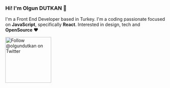 ### Hi! I'm Olgun DUTKAN 👋

I'm a Front End Developer based in Turkey. I'm a coding passionate focused on **JavaScript**, specifically **React**. Interested in design, tech and **OpenSource** ❤️

<p>
  <a href="https://twitter.com/intent/follow?screen_name=olgundutkan">
    <img src="https://user-images.githubusercontent.com/7629661/87821427-202e0280-c870-11ea-9e38-8c7c74856753.png" width="144" alt="Follow @olgundutkan on Twitter" title="Follow @olgundutkan on Twitter">
  </a>
</p>

<!--
**olgundutkan/olgundutkan** is a ✨ _special_ ✨ repository because its `README.md` (this file) appears on your GitHub profile.

Here are some ideas to get you started:

- 🔭 I’m currently working on ...
- 🌱 I’m currently learning ...
- 👯 I’m looking to collaborate on ...
- 🤔 I’m looking for help with ...
- 💬 Ask me about ...
- 📫 How to reach me: ...
- 😄 Pronouns: ...
- ⚡ Fun fact: ...
-->
